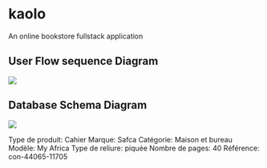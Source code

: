 # kaolo
An online bookstore fullstack application

## User Flow sequence Diagram


[![](https://mermaid.ink/img/pako:eNq1Vl2P4jYU_SuWpd22EjOaIXQzzcNKAXakqZYOakQrVbx4kgu4JHZqO2zZ0fz3XjtO-AqFVdU8gX3uudfnftivNJUZ0Ihq-KsCkcKYs6VixVwQ_EqmDE95yYQhMw3qdPVZ5FzAUMq1NlLBXNQQC775-PFoNyK_cc0NeU-GSn7RUGOPQDdoZ80jMua6zNmWuK1_502AqXR1ge9XMJUSHov_dJWbi7w5pDbgOMuIkWSER7_gZVZmzMAe8hz3k-CGO-gK0rWszMXwMUPakLgyKxCYAWa4vKD3VMkNz-DIhozBMJ7rKx2OIecbUFsrggKtr3PZbXXR2ZRtC4yUTMCsZHadq2-xGUmx4KpobC5ElYDIyLPKQDWGtYCfCtTvgiObVW-bGGYqfWW5f4tJo_H7Vr9HgOyFpevrlNuh370jJyMA106mAGHaj4KO3SS220lVgtJg4rLsRI2HFjXeClbI8bATMnJEI7nEHpG2eKXiX884nTgs5h6URZ7zOoufXOyG59xs4-lTJ-rxs2N7zJlen2N6jKcOw7RBms-seMlYtxyBxcW_J0kwrNI1GDsePW6GaUniyGlJUikEzhltR0yjHtl3z3J0y5U2N4YXcJgA-yUx0o2QrrVWkHHVcHohyUIq3FhybZQfHnsco9iH1KBZo7smlY3SLqUptvLOS8b06kUylZ1GMx7uRZPaZtCEL2qmFcrSsmeksLnDXXFaFC3dpPtwTWBt-i1l3aP7-tlvYmmwCrzm2o12jKN2T_YPTBi2PdetH3DD35cOwaQ7KOZ6CQcukN2Huo9V7t7pOrF8-dNeL_vxd4eNZRkdYjB-kXVx4u3DLKMr4RM2JPK5afeJZhs4YHKiejpk6kzKTk0XFmnjYqnhG7zWtD_3LrLvV9yOH7yEcqz43Mpv84TnKCUX5ocOKbHVDrWsT32GaIMD3UXsW5PUvfmdDUWXFrWB1t1pic18ZbjqrAsdubQvukMZ46ltliA6ckVKJa2h1RNLyE1bTX5Onn-p84IljhexHQzNQPCkkGvwDxQulv-pwdnR--D_a_ErBUPF54L2aAF4ffIMH5uv9naaU4yzgDmN8GcGC4bPsTmdizeEYlwy2YqURguGyvRo5V5V_mY6Wv2U4VEUjYyqcA0n7x9S7jD4n0av9G8a9YPb8EMYBv3wx34_tD97dEuj4C64De7uw7A_eHgIHu6Ctx796hjub--DwcMgvBsMfhoMwg9Bv0fBOZvUj2b3dn77B-qgubs?type=png)](https://mermaid.live/edit#pako:eNq1Vl2P4jYU_SuWpd22EjOaIXQzzcNKAXakqZYOakQrVbx4kgu4JHZqO2zZ0fz3XjtO-AqFVdU8gX3uudfnftivNJUZ0Ihq-KsCkcKYs6VixVwQ_EqmDE95yYQhMw3qdPVZ5FzAUMq1NlLBXNQQC775-PFoNyK_cc0NeU-GSn7RUGOPQDdoZ80jMua6zNmWuK1_502AqXR1ge9XMJUSHov_dJWbi7w5pDbgOMuIkWSER7_gZVZmzMAe8hz3k-CGO-gK0rWszMXwMUPakLgyKxCYAWa4vKD3VMkNz-DIhozBMJ7rKx2OIecbUFsrggKtr3PZbXXR2ZRtC4yUTMCsZHadq2-xGUmx4KpobC5ElYDIyLPKQDWGtYCfCtTvgiObVW-bGGYqfWW5f4tJo_H7Vr9HgOyFpevrlNuh370jJyMA106mAGHaj4KO3SS220lVgtJg4rLsRI2HFjXeClbI8bATMnJEI7nEHpG2eKXiX884nTgs5h6URZ7zOoufXOyG59xs4-lTJ-rxs2N7zJlen2N6jKcOw7RBms-seMlYtxyBxcW_J0kwrNI1GDsePW6GaUniyGlJUikEzhltR0yjHtl3z3J0y5U2N4YXcJgA-yUx0o2QrrVWkHHVcHohyUIq3FhybZQfHnsco9iH1KBZo7smlY3SLqUptvLOS8b06kUylZ1GMx7uRZPaZtCEL2qmFcrSsmeksLnDXXFaFC3dpPtwTWBt-i1l3aP7-tlvYmmwCrzm2o12jKN2T_YPTBi2PdetH3DD35cOwaQ7KOZ6CQcukN2Huo9V7t7pOrF8-dNeL_vxd4eNZRkdYjB-kXVx4u3DLKMr4RM2JPK5afeJZhs4YHKiejpk6kzKTk0XFmnjYqnhG7zWtD_3LrLvV9yOH7yEcqz43Mpv84TnKCUX5ocOKbHVDrWsT32GaIMD3UXsW5PUvfmdDUWXFrWB1t1pic18ZbjqrAsdubQvukMZ46ltliA6ckVKJa2h1RNLyE1bTX5Onn-p84IljhexHQzNQPCkkGvwDxQulv-pwdnR--D_a_ErBUPF54L2aAF4ffIMH5uv9naaU4yzgDmN8GcGC4bPsTmdizeEYlwy2YqURguGyvRo5V5V_mY6Wv2U4VEUjYyqcA0n7x9S7jD4n0av9G8a9YPb8EMYBv3wx34_tD97dEuj4C64De7uw7A_eHgIHu6Ctx796hjub--DwcMgvBsMfhoMwg9Bv0fBOZvUj2b3dn77B-qgubs)


## Database Schema Diagram


[![](https://mermaid.ink/img/pako:eNqtVm2PojAQ_iukn9c_4DdWGs-swh7gh72YNBWqNAct15ZcPPW_X6Gn0squtxtIeOnMw8wz0-m0R5DxnIApICKgeC9wtWGevtYJjL3TaTLhR88PghgmiTf1NuCbn2zAPWTmx-lH-igO9KAFvC79GRzEvPpvKxgaMyv_5QbqjPccoUUKVx1sFoWpvwjvkae-yzkMYeynN4NG1ad2M7kIZ8t18A62TzGG39eL2GZpzJy5JnDynqPoxZi0jT0CdaJruCmcR_FbB3mGyyicJyiNWmgvgUfz3V6UKY_mt7FUwiMVpqUtqrGUv7nIJwWWhaMqOCO2aEeFVIjhypGX-E4cYEVSWhEvE0R_5girAWVT55bybF7meSm3D6Jqx40kArmh6psQZcsyqg4uSnu3rf2hNWpXgvMrb5gSh1HD66b3wYwpqkqHSk5kJmitKGe2Ajeq4MKWUbllNi-vbrYllYVDuXVeC5o52cj0H3suDnf5vVhx_VV4P24RXAv_QaZGr76uhXy29EbyazrDA-cZFgq5wi3nP9FDmq3wV4OZslbECORNk_xs1gajuazPRtpAxRUukVOrY1H_r8TrdjkQwGDm75N8XWiaBVKaFeI71FkcNZrLBvWlUAYnCFdtD3R3j0NFmEIV0a0nH9a5c_jl4DYMPIGKCL2J5fqc0kW2AaogeuGDdlvMyQ43pWr3xLOG6n7IkwPLwHSHS0megLH573TjSGFOFRdgqkSjZTVmPzi_YUinXZkDUndOOv8Ffravcw?type=png)](https://mermaid.live/edit#pako:eNqtVm2PojAQ_iukn9c_4DdWGs-swh7gh72YNBWqNAct15ZcPPW_X6Gn0squtxtIeOnMw8wz0-m0R5DxnIApICKgeC9wtWGevtYJjL3TaTLhR88PghgmiTf1NuCbn2zAPWTmx-lH-igO9KAFvC79GRzEvPpvKxgaMyv_5QbqjPccoUUKVx1sFoWpvwjvkae-yzkMYeynN4NG1ad2M7kIZ8t18A62TzGG39eL2GZpzJy5JnDynqPoxZi0jT0CdaJruCmcR_FbB3mGyyicJyiNWmgvgUfz3V6UKY_mt7FUwiMVpqUtqrGUv7nIJwWWhaMqOCO2aEeFVIjhypGX-E4cYEVSWhEvE0R_5girAWVT55bybF7meSm3D6Jqx40kArmh6psQZcsyqg4uSnu3rf2hNWpXgvMrb5gSh1HD66b3wYwpqkqHSk5kJmitKGe2Ajeq4MKWUbllNi-vbrYllYVDuXVeC5o52cj0H3suDnf5vVhx_VV4P24RXAv_QaZGr76uhXy29EbyazrDA-cZFgq5wi3nP9FDmq3wV4OZslbECORNk_xs1gajuazPRtpAxRUukVOrY1H_r8TrdjkQwGDm75N8XWiaBVKaFeI71FkcNZrLBvWlUAYnCFdtD3R3j0NFmEIV0a0nH9a5c_jl4DYMPIGKCL2J5fqc0kW2AaogeuGDdlvMyQ43pWr3xLOG6n7IkwPLwHSHS0megLH573TjSGFOFRdgqkSjZTVmPzi_YUinXZkDUndOOv8Ffravcw)


Type de produit: Cahier
Marque: Safca
Catégorie: Maison et bureau
Modèle: My Africa
Type de reliure: piquée
Nombre de pages: 40
Référence: con-44065-11705